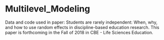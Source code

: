 # Multilevel_Modeling
Data and code used in paper: Students are rarely independent: When, why, and how to use random effects in discipline-based education research. This paper is forthcoming in the Fall of 2018 in CBE - Life Sciences Education.
